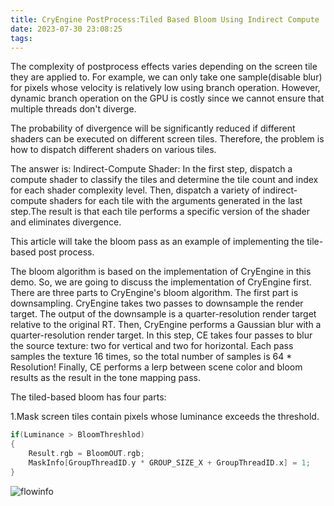 ```yaml
---
title: CryEngine PostProcess:Tiled Based Bloom Using Indirect Compute
date: 2023-07-30 23:08:25
tags:
---
```


The complexity of postprocess effects varies depending on the screen tile they are applied to. For example, we can only take one sample(disable blur) for pixels whose velocity is relatively low using branch operation. However, dynamic branch operation on the GPU is costly since we cannot ensure that multiple threads don't diverge.

The probability of divergence will be significantly reduced if different shaders can be executed on different screen tiles. Therefore, the problem is how to dispatch different shaders on various tiles. 

The answer is: Indirect-Compute Shader: In the first step, dispatch a compute shader to classify the tiles and determine the tile count and index for each shader complexity level. Then, dispatch a variety of indirect-compute shaders for each tile with the arguments generated in the last step.The result is that each tile performs a specific version of the shader and eliminates divergence.

This article will take the bloom pass as an example of implementing the tile-based post process.

The bloom algorithm is based on the implementation of CryEngine in this demo. So, we are going to discuss the implementation of CryEngine first. There are three parts to CryEngine's bloom algorithm. The first part is downsampling. CryEngine takes two passes to downsample the render target. The output of the downsample is a quarter-resolution render target relative to the original RT. Then, CryEngine performs a Gaussian blur with a quarter-resolution render target. In this step, CE takes four passes to blur the source texture: two for vertical and two for horizontal. Each pass samples the texture 16 times, so the total number of samples is 64 * Resolution! Finally, CE performs a lerp between scene color and bloom results as the result in the tone mapping pass.

The tiled-based bloom has four parts: 


1.Mask screen tiles contain pixels whose luminance exceeds the threshold.

```cpp
if(Luminance > BloomThreshlod)
{
	Result.rgb = BloomOUT.rgb;
	MaskInfo[GroupThreadID.y * GROUP_SIZE_X + GroupThreadID.x] = 1;
}
```


![flowinfo](https://cdn.jsdelivr.net/gh/lvcheng1229/lvcheng1229.github.io@main/PicGoImgflowinfo.jpg)



